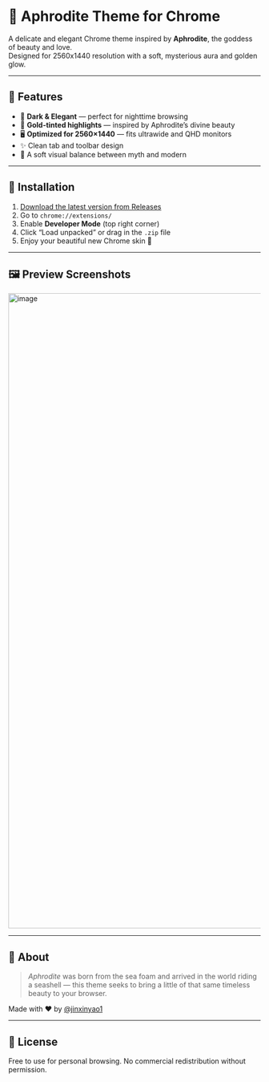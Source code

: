 # 🌹 Aphrodite Theme for Chrome

A delicate and elegant Chrome theme inspired by **Aphrodite**, the goddess of beauty and love.  
Designed for 2560x1440 resolution with a soft, mysterious aura and golden glow.

---

## 🎨 Features

- 🌌 **Dark & Elegant** — perfect for nighttime browsing
- 🌈 **Gold-tinted highlights** — inspired by Aphrodite’s divine beauty
- 🖥️ **Optimized for 2560×1440** — fits ultrawide and QHD monitors
- ✨ Clean tab and toolbar design
- 💖 A soft visual balance between myth and modern

---

## 🧩 Installation

1. [Download the latest version from Releases](https://github.com/jinxinyao1/aphrodite-theme/releases)
2. Go to `chrome://extensions/`
3. Enable **Developer Mode** (top right corner)
4. Click “Load unpacked” or drag in the `.zip` file
5. Enjoy your beautiful new Chrome skin 💫

---

## 🖼️ Preview Screenshots

<img width="2560" height="1266" alt="image" src="https://github.com/user-attachments/assets/f7f56506-02b0-4002-a361-d53680cdcddf" />




---

## 💌 About

> *Aphrodite* was born from the sea foam and arrived in the world riding a seashell — this theme seeks to bring a little of that same timeless beauty to your browser.

Made with ❤️ by [@jinxinyao1](https://github.com/jinxinyao1)

---

## 📎 License

Free to use for personal browsing. No commercial redistribution without permission.
